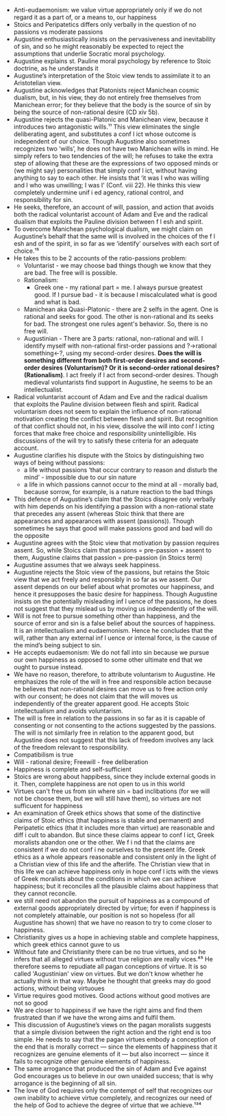 - Anti-eudaemonism: we value virtue appropriately only if we do not regard it as a part of, or a means to, our happiness
- Stoics and Peripatetics differs only verbally in the question of no passions vs moderate passions
- Augustine enthusiastically insists on the pervasiveness and inevitability of sin, and so he might reasonably be expected to reject the assumptions that underlie Socratic moral psychology.
- Augustine explains st. Pauline moral psychology by reference to Stoic doctrine, as he understands it
- Augustine’s interpretation of the Stoic view tends to assimilate it to an Aristotelian view.
- Augustine acknowledges that Platonists reject Manichean cosmic dualism, but, in his view, they do not entirely free themselves from Manichean error; for they believe that the body is the source of sin by being the source of non-rational desire (CD xiv 5b).
- Augustine rejects the quasi-Platonic and Manichean view, because it introduces two antagonistic wills.¹¹ This view eliminates the single deliberating agent, and substitutes a conf l ict whose outcome is independent of our choice. Though Augustine also sometimes recognizes two ‘wills’, he does not have two Manichean wills in mind. He simply refers to two tendencies of the will; he refuses to take the extra step of allowing that these are the expressions of two opposed minds or (we might say) personalities that simply conf l ict, without having anything to say to each other. He insists that ‘it was I who was willing and I who was unwilling; I was I’ (Conf. viii 22). He thinks this view completely undermine unif i ed agency, rational control, and responsibility for sin.
- He seeks, therefore, an account of will, passion, and action that avoids both the radical voluntarist account of Adam and Eve and the radical dualism that exploits the Pauline division between f l esh and spirit.
- To overcome Manichean psychological dualism, we might claim on Augustine’s behalf that the same will is involved in the choices of the f l esh and of the spirit, in so far as we ‘identify’ ourselves with each sort of choice.¹⁵
- He takes this to be 2 accounts of the ratio-passions problem:
    - Voluntarist - we may choose bad things though we know that they are bad. The free will is possible.
    - Rationalism:
        - Greek one - my rational part = me. I always pursue greatest good. If I pursue bad - it is because I miscalculated what is good and what is bad.
    - Manichean aka Quasi-Platonic - there are 2 selfs in the agent. One is rational and seeks for good. The other is non-rational and its seeks for bad. The strongest one rules agent's behavior. So, there is no free will.
    - Augustinian - There are 3 parts: rational, non-rational and will. I identify myself with non-rational first-order passions and ?->rational something<-?, using my second-order desires. **Does the will is something different from both first-order desires and second-order desires (Voluntarism)? Or it is second-order rational desires? (Rationalism)**. I act freely if I act from second-order desires. Though medieval voluntarists find support in Augustine, he seems to be an intellectualist.
- Radical voluntarist account of Adam and Eve and the radical dualism that exploits the Pauline division between flesh and spirit. Radical voluntarism does not seem to explain the influence of non-rational motivation creating the conflict between flesh and spirit. But recognition of that conflict should not, in his view, dissolve the will into conf l icting forces that make free choice and responsibility unintelligible. His discussions of the will try to satisfy these criteria for an adequate account.
- Augustine clarifies his dispute with the Stoics by distinguishing two ways of being without passions:
    - a life without passions ‘that occur contrary to reason and disturb the mind’ - impossible due to our sin nature
    - a life in which passions cannot occur to the mind at all - morally bad, because sorrow, for example, is a nature reaction to the bad things
- This defence of Augustine’s claim that the Stoics disagree only verbally with him depends on his identifying a passion with a non-rational state that precedes any assent (whereas Stoic think that there are appearances and appearances with assent (passions)). Though sometimes he says that good will make passions good and bad will do the opposite
- Augustine agrees with the Stoic view that motivation by passion requires assent. So, while Stoics claim that passions = pre-passion + assent to them, Augustine claims that passion = pre-passion (in Stoics term)
- Augustine assumes that we always seek happiness.
- Augustine rejects the Stoic view of the passions, but retains the Stoic view that we act freely and responsibly in so far as we assent. Our assent depends on our belief about what promotes our happiness, and hence it presupposes the basic desire for happiness. Though Augustine insists on the potentially misleading inf l uence of the passions, he does not suggest that they mislead us by moving us independently of the will.
- Will is not free to pursue something other than happiness, and the source of error and sin is a false belief about the sources of happiness. It is an intellectualism and eudaemonism. Hence he concludes that the will, rather than any external inf l uence or internal force, is the cause of the mind’s being subject to sin.
- He accepts eudaemonism: We do not fall into sin because we pursue our own happiness as opposed to some other ultimate end that we ought to pursue instead.
- We have no reason, therefore, to attribute voluntarism to Augustine. He emphasizes the role of the will in free and responsible action because he believes that non-rational desires can move us to free action only with our consent; he does not claim that the will moves us independently of the greater apparent good. He accepts Stoic intellectualism and avoids voluntarism.
- The will is free in relation to the passions in so far as it is capable of consenting or not consenting to the actions suggested by the passions. The will is not similarly free in relation to the apparent good, but Augustine does not suggest that this lack of freedom involves any lack of the freedom relevant to responsibility.
- Compatibilism is true
- Will - rational desire; Freewill - free deliberation
- Happiness is complete and self-sufficient
- Stoics are wrong about happibess, since they include external goods in it. Then, complete happiness are not open to us in this world
- Virtues can't free us from sin where sin = bad inclibations (for we will not be choose them, but we will still have them), so virtues are not sufficuent for happiness
- An examination of Greek ethics shows that some of the distinctive claims of Stoic ethics (that happiness is stable and permanent) and Peripatetic ethics (that it includes more than virtue) are reasonable and diff i cult to abandon. But since these claims appear to conf l ict, Greek moralists abandon one or the other. We f i nd that the claims are consistent if we do not conf i ne ourselves to the present life. Greek ethics as a whole appears reasonable and consistent only in the light of a Christian view of this life and the afterlife. The Christian view that in this life we can achieve happiness only in hope conf l icts with the views of Greek moralists about the conditions in which we can achieve happiness; but it reconciles all the plausible claims about happiness that they cannot reconcile.
- we still need not abandon the pursuit of happiness as a compound of external goods appropriately directed by virtue; for even if happiness is not completely attainable, our position is not so hopeless (for all Augustine has shown) that we have no reason to try to come closer to happiness.
- Christianity gives us a hope in achieving stable and complete happiness, which greek ethics cannot guve to us
- Without fate and Christianity there can be no true virtues, and so he infers that all alleged virtues without true religion are really vices.⁸⁵ He therefore seems to repudiate all pagan conceptions of virtue. It is so called 'Augustinian' view on virtues. But we don't know whether he actually think in that way. Maybe he thought that greeks may do good actions, without being virtuoues
- Virtue requires good motives. Good actions without good motives are not so good
- We are closer to happiness if we have the right aims and find them frustrated than if we have the wrong aims and fulfil them.
- This discussion of Augustine’s views on the pagan moralists suggests that a simple division between the right action and the right end is too simple. He needs to say that the pagan virtues embody a conception of the end that is morally correct — since the elements of happiness that it recognizes are genuine elements of it — but also incorrect — since it fails to recognize other genuine elements of happiness.
- The same arrogance that produced the sin of Adam and Eve against God encourages us to believe in our own unaided success; that is why arrogance is the beginning of all sin.
- The love of God requires only the contempt of self that recognizes our own inability to achieve virtue completely, and recognizes our need of the help of God to achieve the degree of virtue that we achieve.¹³⁴